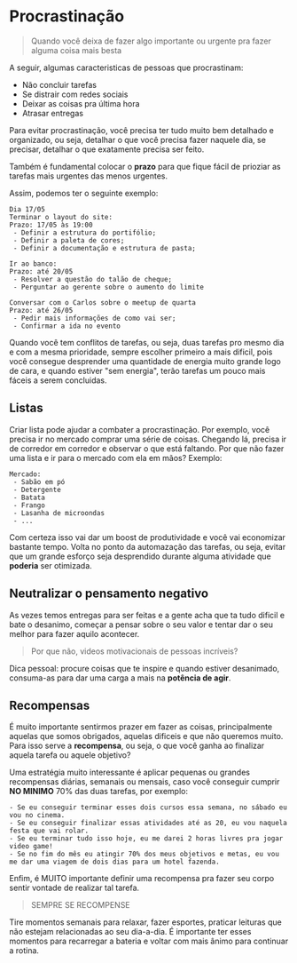 # Procrastinação

> Quando você deixa de fazer algo importante ou urgente pra fazer alguma coisa mais besta

A seguir, algumas caracteristicas de pessoas que procrastinam:
- Não concluir tarefas
- Se distrair com redes sociais
- Deixar as coisas pra última hora
- Atrasar entregas

Para evitar procrastinação, você precisa ter tudo muito bem detalhado e organizado, ou seja, detalhar o que você precisa fazer naquele dia, se precisar, detalhar o que exatamente precisa ser feito. 

Também é fundamental colocar o **prazo** para que fique fácil de prioziar as tarefas mais urgentes das menos urgentes.

Assim, podemos ter o seguinte exemplo:

```
Dia 17/05
Terminar o layout do site:
Prazo: 17/05 às 19:00
 - Definir a estrutura do portifólio;
 - Definir a paleta de cores;
 - Definir a documentação e estrutura de pasta;

Ir ao banco:
Prazo: até 20/05
 - Resolver a questão do talão de cheque;
 - Perguntar ao gerente sobre o aumento do limite

Conversar com o Carlos sobre o meetup de quarta
Prazo: até 26/05
 - Pedir mais informações de como vai ser;
 - Confirmar a ida no evento
```

Quando você tem conflitos de tarefas, ou seja, duas tarefas pro mesmo dia e com a mesma prioridade, sempre escolher primeiro a mais dificil, pois você consegue desprender uma quantidade de energia muito grande logo de cara, e quando estiver "sem energia", terão tarefas um pouco mais fáceis a serem concluidas.

## Listas

Criar lista pode ajudar a combater a procrastinação. Por exemplo, você precisa ir no mercado comprar uma série de coisas. Chegando lá, precisa ir de corredor em corredor e observar o que está faltando. Por que não fazer uma lista e ir para o mercado com ela em mãos? Exemplo:

```
Mercado:
 - Sabão em pó
 - Detergente
 - Batata
 - Frango
 - Lasanha de microondas
 - ...
```

Com certeza isso vai dar um boost de produtividade e você vai economizar bastante tempo. Volta no ponto da automazação das tarefas, ou seja, evitar que um grande esforço seja desprendido durante alguma atividade que **poderia** ser otimizada.

## Neutralizar o pensamento negativo

As vezes temos entregas para ser feitas e a gente acha que ta tudo dificil e bate o desanimo, começar a pensar sobre o seu valor e tentar dar o seu melhor para fazer aquilo acontecer.

> Por que não, videos motivacionais de pessoas incríveis?

Dica pessoal: procure coisas que te inspire e quando estiver desanimado, consuma-as para dar uma carga a mais na **potência de agir**.

## Recompensas

É muito importante sentirmos prazer em fazer as coisas, principalmente aquelas que somos obrigados, aquelas dificeis e que não queremos muito. Para isso serve a **recompensa**, ou seja, o que você ganha ao finalizar aquela tarefa ou aquele objetivo?

Uma estratégia muito interessante é aplicar pequenas ou grandes recompensas diárias, semanais ou mensais, caso você conseguir cumprir **NO MINIMO** 70% das duas tarefas, por exemplo:

```
- Se eu conseguir terminar esses dois cursos essa semana, no sábado eu vou no cinema.
- Se eu conseguir finalizar essas atividades até as 20, eu vou naquela festa que vai rolar.
- Se eu terminar tudo isso hoje, eu me darei 2 horas livres pra jogar video game!
- Se no fim do mês eu atingir 70% dos meus objetivos e metas, eu vou me dar uma viagem de dois dias para um hotel fazenda.
```

Enfim, é MUITO importante definir uma recompensa pra fazer seu corpo sentir vontade de realizar tal tarefa.

> SEMPRE SE RECOMPENSE

Tire momentos semanais para relaxar, fazer esportes, praticar leituras que não estejam relacionadas ao seu dia-a-dia. É importante ter esses momentos para recarregar a bateria e voltar com mais ânimo para continuar a rotina.